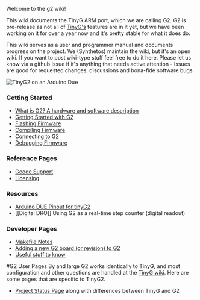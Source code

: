Welcome to the g2 wiki!

This wiki documents the TinyG ARM port, which we are calling G2. G2 is pre-release as not all of [TinyG's](https://github.com/synthetos/TinyG) features are in it yet, but we have been working on it for over a year now and it's pretty stable for what it does do.

This wiki serves as a user and programmer manual and documents progress on the project. We (Synthetos) maintain the wiki, but it's an open wiki. If you want to post wiki-type stuff feel free to do it here. Please let us know via a github Issue if it's anything that needs active attention - Issues are good for requested changes, discussions and bona-fide software bugs.

![TinyG2 on an Arduino Due](http://farm4.staticflickr.com/3739/10301325295_31cb0dc6ab_h.jpg)

### Getting Started
* [What is G2? A hardware and software description](https://github.com/synthetos/G2/wiki/What-is-G2)
* [Getting Started with G2](https://github.com/synthetos/g2/wiki/Getting-Started-with-G2)
* [Flashing Firmware](https://github.com/synthetos/g2/wiki/Getting-Started-with-G2#software-needed-to-use-g2)
* [Compiling Firmware](https://github.com/synthetos/g2/wiki/Getting-Started-with-G2#compiling-g2-from-source)
* [Connecting to G2](https://github.com/synthetos/g2/wiki/Connecting-to-TinyG)
* [Debugging Firmware](https://github.com/synthetos/g2/wiki/Debugging-G2-on-OSX-with-GDB-and-Atmel-ICE)

### Reference Pages
* [Gcode Support](Gcode-Support)
* [Licensing](G2-Licensing)

### Resources
* [Arduino DUE Pinout for tinyG2](Arduino-DUE-Pinout-for-tinyG2)
* [[Digital DRO]] Using G2 as a real-time step counter (digital readout)

### Developer Pages
* [Makefile Notes](Makefile-Notes)
* [Adding a new G2 board (or revision) to G2](Adding-a-new-G2-board-(or-revision)-to-G2)
* [Useful stuff to know](Useful-Stuff)


#G2 User Pages
By and large G2 works identically to TinyG, and most configuration and other questions are handled at the [TinyG wiki](https://github.com/synthetos/TinyG/wiki). Here are some pages that are specific to TinyG2. 
* [Project Status Page](https://github.com/synthetos/g2/wiki/G2-Project-Status-Page) along with differences between TinyG and G2
